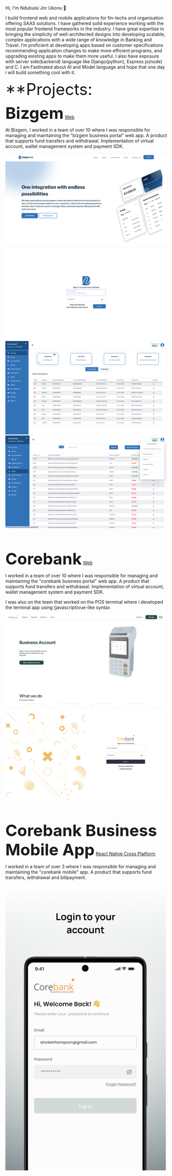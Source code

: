 Hi, I'm Ndubuisi Jnr Ukonu 👋

I build frontend web and mobile applications for fin-techs and organisation offering SAAS solutions. I have gathered solid experience working with the most popular frontend frameworks in the industry. I have great expertise in bringing the simplicity of well-architected designs into developing scalable, complex applications with a wide range of knowledge in Banking and Travel. I’m proficient at developing apps based on customer specifications recommending application changes to make more efficient programs, and upgrading existing apps to make them more useful. I also have exposure with server side(backend) language like Django(python), Express js(node) and C. I am Fastinated about AI and Model language and hope that one day i will build something cool with it.

<span style="font-size:50px;">**Projects:</span>

<span style="font-size:50px;">**Bizgem**</span> [Web](https://bizgem.io)

At Bizgem, I worked in a team of over 10 where I was responsible for managing and maintaining the "bizgem business portal" web app. A product that supports fund transfers and withdrawal. Implementation of virtual account, wallet management system and payment SDK.

<p align="start">
  <img src="https://github.com/ndubisijnr/portfolio/blob/a93dfe739de7ff588aea9242140b768d5688b4b2/Screenshot%202024-07-13%20at%2014.49.33.png?raw=true" alt="Image 1" />
  <img src="https://github.com/ndubisijnr/portfolio/blob/main/Screenshot%202024-07-13%20at%2016.23.39.png?raw=true" alt="Image 1" />
  <img src="https://github.com/ndubisijnr/portfolio/blob/main/Screenshot%202024-07-13%20at%2017.15.04.png?raw=true" alt="Image 1" />
  <img src="https://github.com/ndubisijnr/portfolio/blob/main/Screenshot%202024-07-13%20at%2017.16.08.png?raw=true" alt="Image 1" />
</p>

<br><br>

<span style="font-size:50px;">**Corebank**</span> [Web](https://www.corebanknigeria.com/business)

I worked in a team of over 10 where I was responsible for managing and maintaining the "corebank business portal" web app. A product that supports fund transfers and withdrawal. Implementation of virtual account, wallet management system and payment SDK.

I was also on the team that worked on the POS terminal where i developed the terminal app using (javascript)vue-like syntax

<p align="start">
  <img src="https://github.com/ndubisijnr/portfolio/blob/main/Screenshot%202024-07-13%20at%2016.22.13.png?raw=true" alt="Image 1" width="500" />
  <img src="https://github.com/ndubisijnr/portfolio/blob/main/Screenshot%202024-07-13%20at%2016.22.59.png?raw=true" alt="Image 1" width="500" />
</p>

<br><br>


<span style="font-size:50px;">**Corebank Business Mobile App**</span> [React Native Cross Platform](https://play.google.com/store/apps/details?id=com.quickgem.coresteppos&hl=en_US)

I worked in a team of over 3 where I was responsible for managing and maintaining the "corebank mobile" app. A product that supports fund transfers, withdrawal and billpayment.

<p align="start">
  <img src="https://raw.githubusercontent.com/ndubisijnr/portfolio/main/corebank.webp?raw=true" alt="Image 1" width="500" />
</p>
